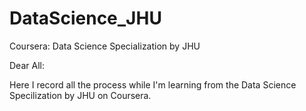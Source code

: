 # DataScience_JHU
Coursera: Data Science Specialization by JHU


Dear All:

Here I record all the process while I'm learning from the Data Science Specilization by JHU on Coursera.
